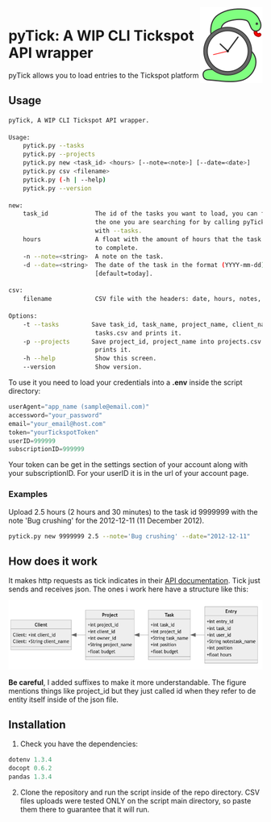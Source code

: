 <img src="pyTickLogo.png" align="right" />

# pyTick: A WIP CLI Tickspot API wrapper

pyTick allows you to load entries to the Tickspot platform

## Usage

~~~ bash
pyTick, A WIP CLI Tickspot API wrapper.

Usage:
    pytick.py --tasks 
    pytick.py --projects
    pytick.py new <task_id> <hours> [--note=<note>] [--date=<date>]
    pytick.py csv <filename>
    pytick.py (-h | --help)
    pytick.py --version

new: 
    task_id             The id of the tasks you want to load, you can find 
                        the one you are searching for by calling pyTick 
                        with --tasks.
    hours               A float with the amount of hours that the task took 
                        to complete.
    -n --note=<string>  A note on the task.
    -d --date=<string>  The date of the task in the format (YYYY-mm-dd)
                        [default=today].

csv:
    filename            CSV file with the headers: date, hours, notes, task_id.

Options:
    -t --tasks         Save task_id, task_name, project_name, client_name into 
                        tasks.csv and prints it.
    -p --projects      Save project_id, project_name into projects.csv and 
                        prints it.
    -h --help           Show this screen.
    --version           Show version.
~~~

To use it you need to load your credentials into a **.env** inside the script directory:

~~~ python
userAgent="app_name (sample@email.com)"
accessword="your_password"
email="your_email@host.com"
token="yourTickspotToken"
userID=999999 
subscriptionID=999999
~~~

Your token can be get in the settings section of your account along with your subscriptionID. For your userID it is in the url of your account page.

### Examples

Upload 2.5 hours (2 hours and 30 minutes) to the task id 9999999 with the note 
'Bug crushing' for the 2012-12-11 (11 December 2012).

~~~ bash
pytick.py new 9999999 2.5 --note='Bug crushing' --date="2012-12-11"
~~~

## How does it work

It makes http requests as tick indicates in their [API documentation](https://github.com/tick/tick-api). Tick just sends and receives json. The ones i work here have a structure like this: 

![](jsonStructure.png)

**Be careful**, I added suffixes to make it more understandable. The figure mentions things like project_id but they just called id when they refer to de entity itself inside of the json file.

## Installation

1. Check you have the dependencies:

~~~ python
dotenv 1.3.4
docopt 0.6.2
pandas 1.3.4
~~~

2. Clone the repository and run the script inside of the repo directory.
CSV files uploads were tested ONLY on the script main directory, so paste them there to guarantee that it will run.